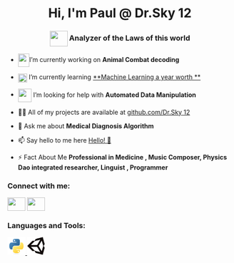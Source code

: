 <h1 align="center">Hi, I'm Paul @ Dr.Sky 12
<h3 align="center"> <img align="center" src="https://mike449933.files.wordpress.com/2020/05/earth-spinning-rotating-animation-40.gif"  height="35" width="40" /> Analyzer of the Laws of this world </h3>

- <img align="center" src="https://upload.wikimedia.org/wikipedia/commons/8/8a/Z-DNA_orbit_animated.gif"  height="30" width="25" />I’m currently working on **Animal Combat decoding**

- <img align="center" src="https://bestanimations.com/media/loading-gears/1461993604single-gear-cog-animation-1-3.gif"  height="20" width="20" /></h1> I’m currently learning [**Machine Learning a year worth **](https://www.w3schools.com/python/python_ml_getting_started.asp)

- <img align="center" src="https://www.ceciliapelosi.com/wp-content/uploads/2014/05/Doers-Fist-Bump.gif"  height="30" width="30" /></h1> I’m looking for help with **Automated Data Manipulation**

- 👨‍💻 All of my projects are available at [github.com/Dr.Sky 12](https://github.com/Dr-Sky-12?tab=repositories)

- 💬 Ask me about **Medical Diagnosis Algorithm**

- 📫 Say hello to me here [Hello! 👋](https://www.instagram.com/dr_sky_12/)

- ⚡ Fact About Me **Professional in Medicine , Music Composer, Physics Dao integrated researcher, Linguist , Programmer**


<h3 align="left">Connect with me:</h3>
<p align="left">
<a href="https://linkedin.com/in/paul-praveen-0358a4191" target="blank"><img align="center" src="https://raw.githubusercontent.com/rahuldkjain/github-profile-readme-generator/master/src/images/icons/Social/linked-in-alt.svg"  height="30" width="40" /></a>
<a href="https://instagram.com/dr_sky_12" target="blank"><img align="center" src="https://raw.githubusercontent.com/rahuldkjain/github-profile-readme-generator/master/src/images/icons/Social/instagram.svg"  height="30" width="40" /></a>
</p>

<h3 align="left">Languages and Tools:</h3>
<p align="left"> <a href="https://www.w3schools.com/python/default.asp" target="_blank" rel="noreferrer"> <img src="https://raw.githubusercontent.com/devicons/devicon/master/icons/python/python-original.svg" alt="android" width="40" height="40"/> </a> <a href="https://unity.com/" target="_blank" rel="noreferrer"> <img src="https://raw.githubusercontent.com/devicons/devicon/master/icons/unity/unity-original.svg" alt="c" width="40" height="40"/>
